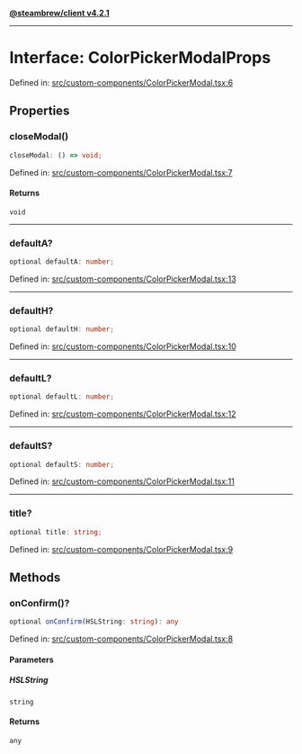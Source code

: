 [**@steambrew/client v4.2.1**](../README.md)

***

# Interface: ColorPickerModalProps

Defined in: [src/custom-components/ColorPickerModal.tsx:6](https://github.com/SteamClientHomebrew/SDK/blob/main/typescript-packages/client/src/custom-components/ColorPickerModal.tsx#L6)

## Properties

### closeModal()

```ts
closeModal: () => void;
```

Defined in: [src/custom-components/ColorPickerModal.tsx:7](https://github.com/SteamClientHomebrew/SDK/blob/main/typescript-packages/client/src/custom-components/ColorPickerModal.tsx#L7)

#### Returns

`void`

***

### defaultA?

```ts
optional defaultA: number;
```

Defined in: [src/custom-components/ColorPickerModal.tsx:13](https://github.com/SteamClientHomebrew/SDK/blob/main/typescript-packages/client/src/custom-components/ColorPickerModal.tsx#L13)

***

### defaultH?

```ts
optional defaultH: number;
```

Defined in: [src/custom-components/ColorPickerModal.tsx:10](https://github.com/SteamClientHomebrew/SDK/blob/main/typescript-packages/client/src/custom-components/ColorPickerModal.tsx#L10)

***

### defaultL?

```ts
optional defaultL: number;
```

Defined in: [src/custom-components/ColorPickerModal.tsx:12](https://github.com/SteamClientHomebrew/SDK/blob/main/typescript-packages/client/src/custom-components/ColorPickerModal.tsx#L12)

***

### defaultS?

```ts
optional defaultS: number;
```

Defined in: [src/custom-components/ColorPickerModal.tsx:11](https://github.com/SteamClientHomebrew/SDK/blob/main/typescript-packages/client/src/custom-components/ColorPickerModal.tsx#L11)

***

### title?

```ts
optional title: string;
```

Defined in: [src/custom-components/ColorPickerModal.tsx:9](https://github.com/SteamClientHomebrew/SDK/blob/main/typescript-packages/client/src/custom-components/ColorPickerModal.tsx#L9)

## Methods

### onConfirm()?

```ts
optional onConfirm(HSLString: string): any
```

Defined in: [src/custom-components/ColorPickerModal.tsx:8](https://github.com/SteamClientHomebrew/SDK/blob/main/typescript-packages/client/src/custom-components/ColorPickerModal.tsx#L8)

#### Parameters

##### HSLString

`string`

#### Returns

`any`
